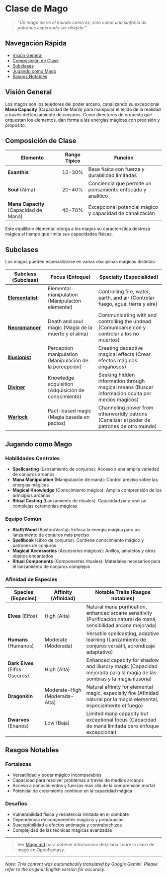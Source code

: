 # Clase de Mago

> *"Un mago no ve el mundo como es, sino como una sinfonía de patrones esperando ser dirigida."*

## Navegación Rápida

- [Visión General](#overview)
- [Composición de Clase](#class-composition)
- [Subclases](#subclasses)
- [Jugando como Mago](#playing-a-mage)
- [Rasgos Notables](#notable-traits)

## Visión General

Los magos son los tejedores del poder arcano, canalizando su excepcional **Mana Capacity** (Capacidad de Maná) para manipular el tejido de la realidad a través del lanzamiento de conjuros. Como directores de orquesta que orquestan los elementos, dan forma a las energías mágicas con precisión y propósito.

## Composición de Clase

| Elemento | Rango Típico | Función |
|---------|---------------|----------|
| **Exanthis** | 10-30% | Base física con fuerza y durabilidad limitadas |
| **Soul** (Alma) | 20-40% | Conciencia que permite un pensamiento enfocado y analítico |
| **Mana Capacity** (Capacidad de Maná) | 40-70% | Excepcional potencial mágico y capacidad de canalización |

Este equilibrio elemental otorga a los magos su característica destreza mágica al tiempo que limita sus capacidades físicas.

## Subclases

Los magos pueden especializarse en varias disciplinas mágicas distintas:

| Subclass (Subclase) | Focus (Enfoque) | Specialty (Especialidad) |
|----------|-------|-----------|
| [**Elementalist**](Elementalist.md) | Elemental manipulation (Manipulación elemental) | Controlling fire, water, earth, and air (Controlar fuego, agua, tierra y aire) |
| [**Necromancer**](Necromancer.md) | Death and soul magic (Magia de la muerte y el alma) | Communicating with and controlling the undead (Comunicarse con y controlar a los no muertos) |
| [**Illusionist**](Illusionist.md) | Perception manipulation (Manipulación de la percepción) | Creating deceptive magical effects (Crear efectos mágicos engañosos) |
| [**Diviner**](Diviner.md) | Knowledge acquisition (Adquisición de conocimiento) | Seeking hidden information through magical means (Buscar información oculta por medios mágicos) |
| [**Warlock**](Warlock.md) | Pact-based magic (Magia basada en pactos) | Channeling power from otherworldly patrons (Canalizar el poder de patrones de otro mundo) |

## Jugando como Mago

### Habilidades Centrales

- **Spellcasting** (Lanzamiento de conjuros): Acceso a una amplia variedad de conjuros arcanos
- **Mana Manipulation** (Manipulación de maná): Control preciso sobre las energías mágicas
- **Magical Knowledge** (Conocimiento mágico): Amplia comprensión de los principios arcanos
- **Ritual Casting** (Lanzamiento de rituales): Capacidad para realizar complejas ceremonias mágicas

### Equipo Común

- **Staff/Wand** (Bastón/Varita): Enfoca la energía mágica para un lanzamiento de conjuros más preciso
- **Spellbook** (Libro de conjuros): Contiene conocimiento mágico y patrones de conjuros
- **Magical Accessories** (Accesorios mágicos): Anillos, amuletos y otros objetos encantados
- **Ritual Components** (Componentes rituales): Materiales necesarios para el lanzamiento de conjuros complejos

### Afinidad de Especies

| Species (Especies) | Affinity (Afinidad) | Notable Traits (Rasgos notables) |
|---------|----------|----------------|
| **Elves** (Elfos) | High (Alta) | Natural mana purification, enhanced arcane sensitivity (Purificación natural de maná, sensibilidad arcana mejorada) |
| **Humans** (Humanos) | Moderate (Moderada) | Versatile spellcasting, adaptive learning (Lanzamiento de conjuros versátil, aprendizaje adaptativo) |
| **Dark Elves** (Elfos Oscuros) | High (Alta) | Enhanced capacity for shadow and illusory magic (Capacidad mejorada para la magia de las sombras y la magia ilusoria) |
| **Dragonkin** | Moderate-High (Moderada-Alta) | Natural affinity for elemental magic, especially fire (Afinidad natural por la magia elemental, especialmente el fuego) |
| **Dwarves** (Enanos) | Low (Baja) | Limited mana capacity but exceptional focus (Capacidad de maná limitada pero enfoque excepcional) |

## Rasgos Notables

### Fortalezas

- Versatilidad y poder mágico incomparables
- Capacidad para resolver problemas a través de medios arcanos
- Acceso a conocimientos y fuerzas más allá de la comprensión mortal
- Potencial de crecimiento continuo en la capacidad mágica

### Desafíos

- Vulnerabilidad física y resistencia limitada en el combate
- Dependencia de componentes mágicos y preparación
- Susceptibilidad a efectos antimagia y contrahechizos
- Complejidad de las técnicas mágicas avanzadas

---

> Ver [Mage.md](Mage.md) para obtener información detallada sobre la clase de mago en OpenFantasy. 


---
_Note: This content was automatically translated by Google Gemini. Please refer to the original English version for accuracy._